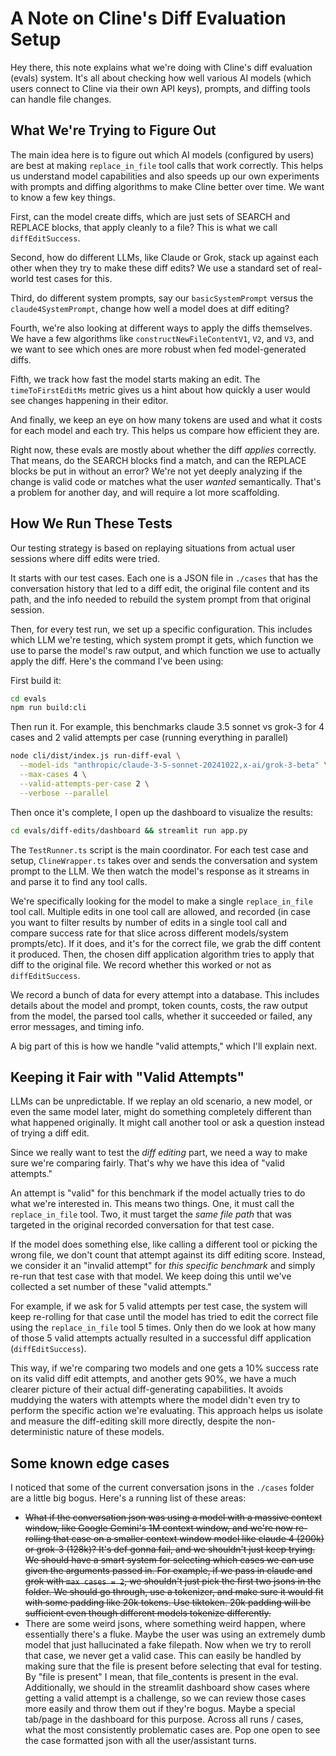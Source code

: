 # A Note on Cline's Diff Evaluation Setup

Hey there, this note explains what we're doing with Cline's diff evaluation (evals) system. It's all about checking how well various AI models (which users connect to Cline via their own API keys), prompts, and diffing tools can handle file changes.

## What We're Trying to Figure Out

The main idea here is to figure out which AI models (configured by users) are best at making `replace_in_file` tool calls that work correctly. This helps us understand model capabilities and also speeds up our own experiments with prompts and diffing algorithms to make Cline better over time. We want to know a few key things.

First, can the model create diffs, which are just sets of SEARCH and REPLACE blocks, that apply cleanly to a file? This is what we call `diffEditSuccess`.

Second, how do different LLMs, like Claude or Grok, stack up against each other when they try to make these diff edits? We use a standard set of real-world test cases for this.

Third, do different system prompts, say our `basicSystemPrompt` versus the `claude4SystemPrompt`, change how well a model does at diff editing?

Fourth, we're also looking at different ways to apply the diffs themselves. We have a few algorithms like `constructNewFileContentV1`, `V2`, and `V3`, and we want to see which ones are more robust when fed model-generated diffs.

Fifth, we track how fast the model starts making an edit. The `timeToFirstEditMs` metric gives us a hint about how quickly a user would see changes happening in their editor.

And finally, we keep an eye on how many tokens are used and what it costs for each model and each try. This helps us compare how efficient they are.

Right now, these evals are mostly about whether the diff *applies* correctly. That means, do the SEARCH blocks find a match, and can the REPLACE blocks be put in without an error? We're not yet deeply analyzing if the change is valid code or matches what the user *wanted* semantically. That's a problem for another day, and will require a lot more scaffolding.

## How We Run These Tests

Our testing strategy is based on replaying situations from actual user sessions where diff edits were tried.

It starts with our test cases. Each one is a JSON file in `./cases` that has the conversation history that led to a diff edit, the original file content and its path, and the info needed to rebuild the system prompt from that original session.

Then, for every test run, we set up a specific configuration. This includes which LLM we're testing, which system prompt it gets, which function we use to parse the model's raw output, and which function we use to actually apply the diff. Here's the command I've been using:

First build it:
```bash
cd evals
npm run build:cli
```

Then run it. For example, this benchmarks claude 3.5 sonnet vs grok-3 for 4 cases and 2 valid attempts per case (running everything in parallel)
```bash
node cli/dist/index.js run-diff-eval \
  --model-ids "anthropic/claude-3-5-sonnet-20241022,x-ai/grok-3-beta" \
  --max-cases 4 \
  --valid-attempts-per-case 2 \
  --verbose --parallel
```

Then once it's complete, I open up the dashboard to visualize the results:

```bash
cd evals/diff-edits/dashboard && streamlit run app.py
```

The `TestRunner.ts` script is the main coordinator. For each test case and setup, `ClineWrapper.ts` takes over and sends the conversation and system prompt to the LLM. We then watch the model's response as it streams in and parse it to find any tool calls.

We're specifically looking for the model to make a single `replace_in_file` tool call. Multiple edits in one tool call are allowed, and recorded (in case you want to filter results by number of edits in a single tool call and compare success rate for that slice across different models/system prompts/etc). If it does, and it's for the correct file, we grab the diff content it produced. Then, the chosen diff application algorithm tries to apply that diff to the original file. We record whether this worked or not as `diffEditSuccess`.

We record a bunch of data for every attempt into a database. This includes details about the model and prompt, token counts, costs, the raw output from the model, the parsed tool calls, whether it succeeded or failed, any error messages, and timing info.

A big part of this is how we handle "valid attempts," which I'll explain next.

## Keeping it Fair with "Valid Attempts"

LLMs can be unpredictable. If we replay an old scenario, a new model, or even the same model later, might do something completely different than what happened originally. It might call another tool or ask a question instead of trying a diff edit.

Since we really want to test the *diff editing* part, we need a way to make sure we're comparing fairly. That's why we have this idea of "valid attempts."

An attempt is "valid" for this benchmark if the model actually tries to do what we're interested in. This means two things. One, it must call the `replace_in_file` tool. Two, it must target the *same file path* that was targeted in the original recorded conversation for that test case.

If the model does something else, like calling a different tool or picking the wrong file, we don't count that attempt against its diff editing score. Instead, we consider it an "invalid attempt" for *this specific benchmark* and simply re-run that test case with that model. We keep doing this until we've collected a set number of these "valid attempts."

For example, if we ask for 5 valid attempts per test case, the system will keep re-rolling for that case until the model has tried to edit the correct file using the `replace_in_file` tool 5 times. Only then do we look at how many of those 5 valid attempts actually resulted in a successful diff application (`diffEditSuccess`).

This way, if we're comparing two models and one gets a 10% success rate on its valid diff edit attempts, and another gets 90%, we have a much clearer picture of their actual diff-generating capabilities. It avoids muddying the waters with attempts where the model didn't even try to perform the specific action we're evaluating. This approach helps us isolate and measure the diff-editing skill more directly, despite the non-deterministic nature of these models.

## Some known edge cases

I noticed that some of the current conversation jsons in the `./cases` folder are a little big bogus. Here's a running list of these areas:

- ~~What if the conversation json was using a model with a massive context window, like Google Gemini's 1M context window, and we're now re-rolling that case on a smaller context window model like claude 4 (200k) or grok-3 (128k)? It's def gonna fail, and we shouldn't just keep trying. We should have a smart system for selecting which cases we can use given the arguments passed in. For example, if we pass in claude and grok with `max cases = 2`, we shouldn't just pick the first two jsons in the folder. We should go through, use a tokenizer, and make sure it would fit with some padding like 20k tokens. Use tiktoken. 20k padding will be sufficient even though different models tokenize differently.~~
- There are some weird jsons, where something weird happen, where essentially there's a fluke. Maybe the user was using an extremely dumb model that just hallucinated a fake filepath. Now when we try to reroll that case, we never get a valid case. This can easily be handled by making sure that the file is present before selecting that eval for testing. By "file is present" I mean, that file_contents is present in the eval. Additionally, we should in the streamlit dashboard show cases where getting a valid attempt is a challenge, so we can review those cases more easily and throw them out if they're bogus. Maybe a special tab/page in the dashboard for this purpose. Across all runs / cases, what the most consistently problematic cases are. Pop one open to see the case formatted json with all the user/assistant turns.